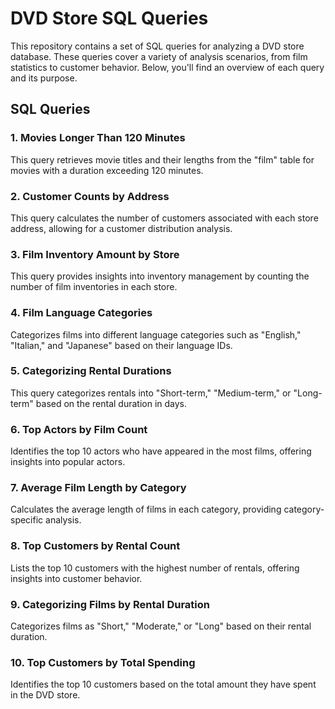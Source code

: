# DVD Store SQL Queries

This repository contains a set of SQL queries for analyzing a DVD store database. These queries cover a variety of analysis scenarios, from film statistics to customer behavior. Below, you'll find an overview of each query and its purpose.

## SQL Queries

### 1. Movies Longer Than 120 Minutes
This query retrieves movie titles and their lengths from the "film" table for movies with a duration exceeding 120 minutes.

### 2. Customer Counts by Address
This query calculates the number of customers associated with each store address, allowing for a customer distribution analysis.

### 3. Film Inventory Amount by Store
This query provides insights into inventory management by counting the number of film inventories in each store.

### 4. Film Language Categories
Categorizes films into different language categories such as "English," "Italian," and "Japanese" based on their language IDs.

### 5. Categorizing Rental Durations
This query categorizes rentals into "Short-term," "Medium-term," or "Long-term" based on the rental duration in days.

### 6. Top Actors by Film Count
Identifies the top 10 actors who have appeared in the most films, offering insights into popular actors.

### 7. Average Film Length by Category
Calculates the average length of films in each category, providing category-specific analysis.

### 8. Top Customers by Rental Count
Lists the top 10 customers with the highest number of rentals, offering insights into customer behavior.

### 9. Categorizing Films by Rental Duration
Categorizes films as "Short," "Moderate," or "Long" based on their rental duration.

### 10. Top Customers by Total Spending
Identifies the top 10 customers based on the total amount they have spent in the DVD store.

